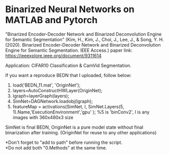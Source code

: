 # Binarized Neural Networks on MATLAB and Pytorch

"Binarized Encoder-Decoder Network and Binarized Deconvolution Engine for Semantic Segmentation"
(Kim, H., Kim, J., Choi, J., Lee, J., & Song, Y. H. (2020). Binarized Encoder-Decoder Network and Binarized Deconvolution Engine for Semantic Segmentation. IEEE Access.)
paper link: https://ieeexplore.ieee.org/document/9311614

Application: CIFAR10 Classification & CamVid Segmentation.

If you want a reproduce BEDN that I uploaded, follow below:
1. load('BEDN_11.mat', 'OriginNet');
2. layers=AutoConstructHWLayer(OriginNet);
3. lgraph=layerGraph(layers);
4. SimNet=DAGNetwork.loadobj(lgraph);
5. featureMap = activations(SimNet, I, SimNet.Layers(5, 1).Name,'ExecutionEnvironment','gpu' ); %5 is 'binConv2', I is any images with 360x480x3 size

SimNet is final BEDN, OriginNet is a pure model state without final binarization after training. (OriginNet for reuse to any other applications)

*Don't forget to "add to path" before running the script.  
*Do not add both "0.Methods" at the same time.  
